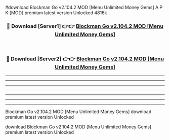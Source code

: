 #download Blockman Go v2.104.2 MOD [Menu Unlimited Money Gems] A P K [MOD] premium latest version Unlocked 4816k 



<div align="center">
<h3>🔴 Download [Server1] 👉👉 <a href="https://apkdownload3.web.app/">Blockman Go v2.104.2 MOD [Menu Unlimited Money Gems]</a></h3><br>

<h3>🔴 Download [Server2] 👉👉 <a href="https://apkdownload3.web.app/">Blockman Go v2.104.2 MOD [Menu Unlimited Money Gems]</a></h3>
</div>





----------------------------------------------------------

----------------------------------------------------------

----------------------------------------------------------

----------------------------------------------------------

----------------------------------------------------------

----------------------------------------------------------

----------------------------------------------------------

Blockman Go v2.104.2 MOD [Menu Unlimited Money Gems] download premium latest version Unlocked

download Blockman Go v2.104.2 MOD [Menu Unlimited Money Gems] premium latest version Unlocked
